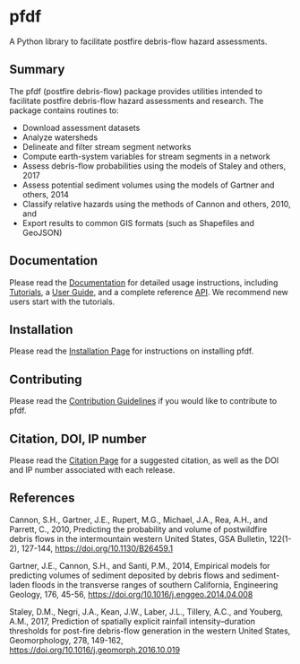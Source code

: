 # pfdf

A Python library to facilitate postfire debris-flow hazard assessments.


## Summary

The pfdf (postfire debris-flow) package provides utilities intended to facilitate postfire debris-flow hazard assessments and research. The package contains routines to:

* Download assessment datasets
* Analyze watersheds
* Delineate and filter stream segment networks
* Compute earth-system variables for stream segments in a network
* Assess debris-flow probabilities using the models of Staley and others, 2017
* Assess potential sediment volumes using the models of Gartner and others, 2014
* Classify relative hazards using the methods of Cannon and others, 2010, and
* Export results to common GIS formats (such as Shapefiles and GeoJSON)


## Documentation

Please read the [Documentation](https://ghsc.code-pages.usgs.gov/lhp/pfdf/) for detailed usage instructions, including [Tutorials](https://ghsc.code-pages.usgs.gov/lhp/pfdf/tutorials/index.html), a [User Guide](https://ghsc.code-pages.usgs.gov/lhp/pfdf/guide/index.html), and a complete reference [API](https://ghsc.code-pages.usgs.gov/lhp/pfdf/api/index.html). We recommend new users start with the tutorials.


## Installation

Please read the [Installation Page](https://ghsc.code-pages.usgs.gov/lhp/pfdf/resources/installation) for instructions on installing pfdf.


## Contributing

Please read the [Contribution Guidelines](https://ghsc.code-pages.usgs.gov/lhp/pfdf/resources/contributing.html) if you would like to contribute to pfdf.


## Citation, DOI, IP number

Please read the [Citation Page](https://ghsc.code-pages.usgs.gov/lhp/pfdf/resources/citation.html) for a suggested citation, as well as the DOI and IP number associated with each release.


## References

Cannon, S.H., Gartner, J.E., Rupert, M.G., Michael, J.A., Rea, A.H., and Parrett, C., 2010, Predicting the probability and volume of postwildfire debris flows in the intermountain western United States, GSA Bulletin, 122(1-2), 127-144, https://doi.org/10.1130/B26459.1

Gartner, J.E., Cannon, S.H., and Santi, P.M., 2014, Empirical models for predicting volumes of sediment deposited by debris flows and sediment-laden floods in the transverse ranges of southern California, Engineering Geology, 176, 45-56, https://doi.org/10.1016/j.enggeo.2014.04.008

Staley, D.M., Negri, J.A., Kean, J.W., Laber, J.L., Tillery, A.C., and Youberg, A.M., 2017, Prediction of spatially explicit rainfall intensity–duration thresholds for post-fire debris-flow generation in the western United States, Geomorphology, 278, 149-162, https://doi.org/10.1016/j.geomorph.2016.10.019
